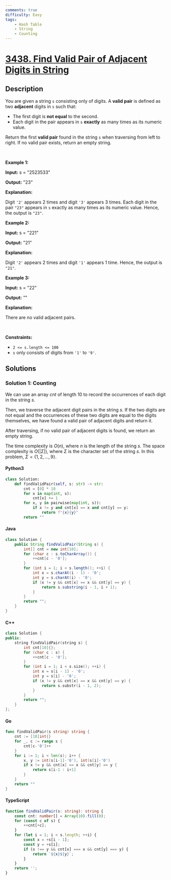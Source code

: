 ```yaml
---
comments: true
difficulty: Easy
tags:
    - Hash Table
    - String
    - Counting
---
```


<!-- problem:start -->

# [3438. Find Valid Pair of Adjacent Digits in String](https://leetcode.com/problems/find-valid-pair-of-adjacent-digits-in-string)

## Description

<!-- description:start -->

<p>You are given a string <code>s</code> consisting only of digits. A <strong>valid pair</strong> is defined as two <strong>adjacent</strong> digits in <code>s</code> such that:</p>

<ul>
	<li>The first digit is <strong>not equal</strong> to the second.</li>
	<li>Each digit in the pair appears in <code>s</code> <strong>exactly</strong> as many times as its numeric value.</li>
</ul>

<p>Return the first <strong>valid pair</strong> found in the string <code>s</code> when traversing from left to right. If no valid pair exists, return an empty string.</p>

<p>&nbsp;</p>
<p><strong class="example">Example 1:</strong></p>

<div class="example-block">
<p><strong>Input:</strong> <span class="example-io">s = &quot;2523533&quot;</span></p>

<p><strong>Output:</strong> <span class="example-io">&quot;23&quot;</span></p>

<p><strong>Explanation:</strong></p>

<p>Digit <code>&#39;2&#39;</code> appears 2 times and digit <code>&#39;3&#39;</code> appears 3 times. Each digit in the pair <code>&quot;23&quot;</code> appears in <code>s</code> exactly as many times as its numeric value. Hence, the output is <code>&quot;23&quot;</code>.</p>
</div>

<p><strong class="example">Example 2:</strong></p>

<div class="example-block">
<p><strong>Input:</strong> <span class="example-io">s = &quot;221&quot;</span></p>

<p><strong>Output:</strong> <span class="example-io">&quot;21&quot;</span></p>

<p><strong>Explanation:</strong></p>

<p>Digit <code>&#39;2&#39;</code> appears 2 times and digit <code>&#39;1&#39;</code> appears 1 time. Hence, the output is <code>&quot;21&quot;</code>.</p>
</div>

<p><strong class="example">Example 3:</strong></p>

<div class="example-block">
<p><strong>Input:</strong> <span class="example-io">s = &quot;22&quot;</span></p>

<p><strong>Output:</strong> <span class="example-io">&quot;&quot;</span></p>

<p><strong>Explanation:</strong></p>

<p>There are no valid adjacent pairs.</p>
</div>

<p>&nbsp;</p>
<p><strong>Constraints:</strong></p>

<ul>
	<li><code>2 &lt;= s.length &lt;= 100</code></li>
	<li><code>s</code> only consists of digits from <code>&#39;1&#39;</code> to <code>&#39;9&#39;</code>.</li>
</ul>

<!-- description:end -->

## Solutions

<!-- solution:start -->

### Solution 1: Counting

We can use an array $\textit{cnt}$ of length $10$ to record the occurrences of each digit in the string $\textit{s}$.

Then, we traverse the adjacent digit pairs in the string $\textit{s}$. If the two digits are not equal and the occurrences of these two digits are equal to the digits themselves, we have found a valid pair of adjacent digits and return it.

After traversing, if no valid pair of adjacent digits is found, we return an empty string.

The time complexity is $O(n)$, where $n$ is the length of the string $\textit{s}$. The space complexity is $O(|\Sigma|)$, where $\Sigma$ is the character set of the string $\textit{s}$. In this problem, $\Sigma = \{1, 2, \ldots, 9\}$.

<!-- tabs:start -->

#### Python3

```python
class Solution:
    def findValidPair(self, s: str) -> str:
        cnt = [0] * 10
        for x in map(int, s):
            cnt[x] += 1
        for x, y in pairwise(map(int, s)):
            if x != y and cnt[x] == x and cnt[y] == y:
                return f"{x}{y}"
        return ""
```

#### Java

```java
class Solution {
    public String findValidPair(String s) {
        int[] cnt = new int[10];
        for (char c : s.toCharArray()) {
            ++cnt[c - '0'];
        }
        for (int i = 1; i < s.length(); ++i) {
            int x = s.charAt(i - 1) - '0';
            int y = s.charAt(i) - '0';
            if (x != y && cnt[x] == x && cnt[y] == y) {
                return s.substring(i - 1, i + 1);
            }
        }
        return "";
    }
}
```

#### C++

```cpp
class Solution {
public:
    string findValidPair(string s) {
        int cnt[10]{};
        for (char c : s) {
            ++cnt[c - '0'];
        }
        for (int i = 1; i < s.size(); ++i) {
            int x = s[i - 1] - '0';
            int y = s[i] - '0';
            if (x != y && cnt[x] == x && cnt[y] == y) {
                return s.substr(i - 1, 2);
            }
        }
        return "";
    }
};
```

#### Go

```go
func findValidPair(s string) string {
	cnt := [10]int{}
	for _, c := range s {
		cnt[c-'0']++
	}
	for i := 1; i < len(s); i++ {
		x, y := int(s[i-1]-'0'), int(s[i]-'0')
		if x != y && cnt[x] == x && cnt[y] == y {
			return s[i-1 : i+1]
		}
	}
	return ""
}
```

#### TypeScript

```ts
function findValidPair(s: string): string {
    const cnt: number[] = Array(10).fill(0);
    for (const c of s) {
        ++cnt[+c];
    }
    for (let i = 1; i < s.length; ++i) {
        const x = +s[i - 1];
        const y = +s[i];
        if (x !== y && cnt[x] === x && cnt[y] === y) {
            return `${x}${y}`;
        }
    }
    return '';
}
```

<!-- tabs:end -->

<!-- solution:end -->

<!-- problem:end -->
